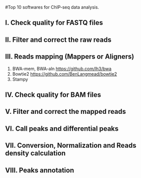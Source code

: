 #Top 10 softwares for ChIP-seq data analysis.
             
## I. Check quality for FASTQ files
                          
## II. Filter and correct the raw reads
                  
## III. Reads mapping (Mappers or Aligners)
  1. BWA-mem, BWA-aln    https://github.com/lh3/bwa        
  2. Bowtie2     https://github.com/BenLangmead/bowtie2   
  3. Stampy  
                                                      
## IV. Check quality for BAM files
                     
## V. Filter and correct the mapped reads
                         
## VI. Call peaks and differential peaks
                     
## VII. Conversion, Normalization and Reads density calculation
                                  
## VIII. Peaks annotation   
                                        
